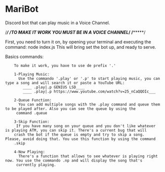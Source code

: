 # MariBot
Discord bot that can play music in a Voice Channel.


/***************************************************************************************/
/******************TO MAKE IT WORK YOU MUST BE IN A VOICE CHANNEL***********************/
/***************************************************************************************/

First, you need to turn it on, by opening your terminal and executing the command: 
                node index.js
This will bring set the bot up, and ready to serve.


Basics commands:

        To make it work, you have to use de prefix '.'
        
        1-Playing Music:
          Use the commando '.play' or '.p' to start playing music, you can type a song and will search it or paste a YouTube URL:
            ____ .play|.p GENIUS LSD____
            ____ .play|.p https://www.youtube.com/watch?v=25_nCaQQOIc___
            
        2-Queue Function:
          You can add multiple songs with the .play command and queue them to be played after. Also you can see the queue by using the
         command .queue
         
        3-Skip Function:
         If you have many song on your queue and you don't like whatever is playing ATM, you can skip it. There's a current bug that will
        crash the bot if the queue is empty and try to skip a song. Please, avoid doing that. You use this function by using the command
        .skip
        
        4-Now Playing:
          There's a function that allows to see whatever is playing right now. You use the commando .np and will display the song that's
         currently playing.
        
